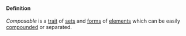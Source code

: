 #### Definition

*Composable* is a [trait](https://github.com/gcassel/Modular-Organization-Terminology/blob/master/terms/trait.md) of [sets](https://github.com/gcassel/Modular-Organization-Terminology/blob/master/terms/set.md) and [forms](https://github.com/gcassel/Modular-Organization-Terminology/blob/master/terms/form.md) of [elements](https://github.com/gcassel/Modular-Organization-Terminology/blob/master/terms/element.md) which can be easily [compounded](https://github.com/gcassel/Modular-Organization-Terminology/blob/master/terms/compound.md) or separated.
